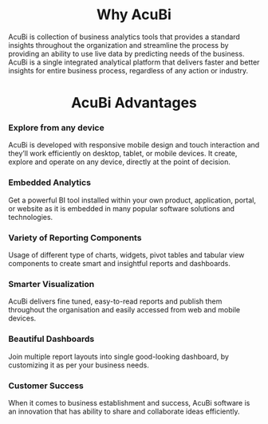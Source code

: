                          

<center><h1>Why AcuBi  </h1></center> 

AcuBi is collection of business analytics tools that provides a standard insights throughout the organization and streamline the process by providing an ability to use live data by predicting needs of the business. AcuBi is a single integrated analytical platform that delivers faster and better insights for entire business process, regardless of any action or industry.

<center> <h1> <b> AcuBi  Advantages </b> </h1></center>

### <b> Explore from any device</b>

AcuBi  is developed with responsive mobile design and touch interaction and they’ll work efficiently on desktop, tablet, or mobile devices. It create, explore and operate on any device, directly at the point of decision.

### <b>Embedded Analytics</b>

Get a powerful BI tool installed within your own product, application, portal, or website as it is embedded in many popular software solutions and technologies.

### <b> Variety of Reporting Components</b>

Usage of different type of charts, widgets, pivot tables and tabular view components to create smart and insightful reports and dashboards.

### <b> Smarter Visualization</b>

AcuBi  delivers fine tuned, easy-to-read reports and publish them throughout the organisation and easily accessed from web and mobile devices.

### <b> Beautiful Dashboards</b>

Join multiple report layouts into single good-looking dashboard, by customizing it as per your business needs.

### <b> Customer Success</b>

When it comes to business establishment and success, AcuBi software is an innovation that has ability to share and collaborate ideas efficiently.

<!--stackedit_data:
eyJoaXN0b3J5IjpbLTE4MTE4OTIyMzksLTEwMzQzNzU5MDEsMj
EyMDM3NDQ0LC01MzU1MTg3MzcsLTExMzk5NTU2MTksLTE1NzI2
NTgxNDIsMTQ2NzczNDk3LC0xNzQ0MDE2ODI0LC0yNzMwNTQzMi
wtODY4Mjg3MTQsLTE0MDUwOTczMTAsMTI1MjkxNTIxNiwtMjQx
OTM3MDczLDg3NjE3NTEzNywxODQ4ODk0NTY3LC0xNjIxNDY1OD
AzLC0zNzc0OTkzMSwxODg4Nzg3MzM5LDEzMTEwMTcxMzAsMTM0
MzM3MDU3OF19
-->